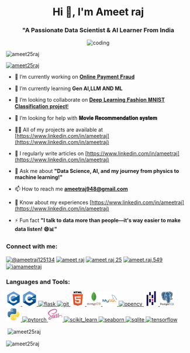 <h1 align="center">Hi 👋, I'm Ameet raj</h1>
<h3 align="center">"A Passionate Data Scientist & AI Learner From India</h3>

<div align="center">
  <img src="https://user-images.githubusercontent.com/55389276/140866485-8fb1c876-9a8f-4d6a-98dc-08c4981eaf70.gif" width="300" alt="coding">
</div>


<p align="left"> <img src="https://komarev.com/ghpvc/?username=ameet25raj&label=Profile%20views&color=0e75b6&style=flat" alt="ameet25raj" /> </p>

<p align="left"> <a href="https://github.com/ryo-ma/github-profile-trophy"><img src="https://github-profile-trophy.vercel.app/?username=ameet25raj" alt="ameet25raj" /></a> </p>

- 🔭 I’m currently working on [𝐎𝐧𝐥𝐢𝐧𝐞 𝐏𝐚𝐲𝐦𝐞𝐧𝐭 𝐅𝐫𝐚𝐮𝐝](https://www.linkedin.com/posts/ameetraj_securepay-ml-project-for-online-payment-activity-7170531718100111360-1RfK?utm_source=share&utm_medium=member_desktop)

- 🌱 I’m currently learning **Gen AI,LLM AND ML**

- 👯 I’m looking to collaborate on [𝐃𝐞𝐞𝐩 𝐋𝐞𝐚𝐫𝐧𝐢𝐧𝐠 𝐅𝐚𝐬𝐡𝐢𝐨𝐧 𝐌𝐍𝐈𝐒𝐓 𝐂𝐥𝐚𝐬𝐬𝐢𝐟𝐢𝐜𝐚𝐭𝐢𝐨𝐧 𝐩𝐫𝐨𝐣𝐞𝐜𝐭!](https://www.linkedin.com/posts/ameetraj_a-deep-learning-journey-with-fashion-mnist-activity-7172827017774555136-aQsb?utm_source=share&utm_medium=member_desktop)

- 🤝 I’m looking for help with **𝐌𝐨𝐯𝐢𝐞 𝐑𝐞𝐜𝐨𝐦𝐦𝐞𝐧𝐝𝐚𝐭𝐢𝐨𝐧 𝐬𝐲𝐬𝐭𝐞𝐦**

- 👨‍💻 All of my projects are available at [https://www.linkedin.com/in/ameetraj](https://www.linkedin.com/in/ameetraj)

- 📝 I regularly write articles on [https://www.linkedin.com/in/ameetraj](https://www.linkedin.com/in/ameetraj)

- 💬 Ask me about **"Data Science, AI, and my journey from physics to machine learning!"**

- 📫 How to reach me **ameetraj948@gmail.com**

- 📄 Know about my experiences [https://www.linkedin.com/in/ameetraj](https://www.linkedin.com/in/ameetraj)

- ⚡ Fun fact **"I talk to data more than people—it's way easier to make data listen! 😄📊"**

<h3 align="left">Connect with me:</h3>
<p align="left">
<a href="https://twitter.com/@ameetraj125134" target="blank"><img align="center" src="https://raw.githubusercontent.com/rahuldkjain/github-profile-readme-generator/master/src/images/icons/Social/twitter.svg" alt="@ameetraj125134" height="30" width="40" /></a>
<a href="https://linkedin.com/in/ameet raj" target="blank"><img align="center" src="https://raw.githubusercontent.com/rahuldkjain/github-profile-readme-generator/master/src/images/icons/Social/linked-in-alt.svg" alt="ameet raj" height="30" width="40" /></a>
<a href="https://kaggle.com/ameet raj 25" target="blank"><img align="center" src="https://raw.githubusercontent.com/rahuldkjain/github-profile-readme-generator/master/src/images/icons/Social/kaggle.svg" alt="ameet raj 25" height="30" width="40" /></a>
<a href="https://fb.com/ameet.raj.549" target="blank"><img align="center" src="https://raw.githubusercontent.com/rahuldkjain/github-profile-readme-generator/master/src/images/icons/Social/facebook.svg" alt="ameet.raj.549" height="30" width="40" /></a>
<a href="https://instagram.com/iamameetraj" target="blank"><img align="center" src="https://raw.githubusercontent.com/rahuldkjain/github-profile-readme-generator/master/src/images/icons/Social/instagram.svg" alt="iamameetraj" height="30" width="40" /></a>
</p>

<h3 align="left">Languages and Tools:</h3>
<p align="left"> 
    <a href="https://www.cprogramming.com/" target="_blank" rel="noreferrer"> 
        <img src="https://raw.githubusercontent.com/devicons/devicon/master/icons/c/c-original.svg" alt="c" width="40" height="40"/> 
    </a> 
    <a href="https://www.w3schools.com/cpp/" target="_blank" rel="noreferrer"> 
        <img src="https://raw.githubusercontent.com/devicons/devicon/master/icons/cplusplus/cplusplus-original.svg" alt="cplusplus" width="40" height="40"/> 
    </a> 
    <a href="https://flask.palletsprojects.com/" target="_blank" rel="noreferrer"> 
        <img src="https://www.vectorlogo.zone/logos/pocoo_flask/pocoo_flask-icon.svg" alt="flask" width="40" height="40"/> 
    </a> 
    <a href="https://git-scm.com/" target="_blank" rel="noreferrer"> 
        <img src="https://www.vectorlogo.zone/logos/git-scm/git-scm-icon.svg" alt="git" width="40" height="40"/> 
    </a> 
    <a href="https://www.w3.org/html/" target="_blank" rel="noreferrer"> 
        <img src="https://raw.githubusercontent.com/devicons/devicon/master/icons/html5/html5-original-wordmark.svg" alt="html5" width="40" height="40"/> 
    </a> 
    <a href="https://www.mongodb.com/" target="_blank" rel="noreferrer"> 
        <img src="https://raw.githubusercontent.com/devicons/devicon/master/icons/mongodb/mongodb-original-wordmark.svg" alt="mongodb" width="40" height="40"/> 
    </a> 
    <a href="https://www.mysql.com/" target="_blank" rel="noreferrer"> 
        <img src="https://raw.githubusercontent.com/devicons/devicon/master/icons/mysql/mysql-original-wordmark.svg" alt="mysql" width="40" height="40"/> 
    </a> 
    <a href="https://opencv.org/" target="_blank" rel="noreferrer"> 
        <img src="https://www.vectorlogo.zone/logos/opencv/opencv-icon.svg" alt="opencv" width="40" height="40"/> 
    </a> 
    <a href="https://pandas.pydata.org/" target="_blank" rel="noreferrer"> 
        <img src="https://raw.githubusercontent.com/devicons/devicon/2ae2a900d2f041da66e950e4d48052658d850630/icons/pandas/pandas-original.svg" alt="pandas" width="40" height="40"/> 
    </a> 
    <a href="https://www.postgresql.org" target="_blank" rel="noreferrer"> 
        <img src="https://raw.githubusercontent.com/devicons/devicon/master/icons/postgresql/postgresql-original-wordmark.svg" alt="postgresql" width="40" height="40"/> 
    </a> 
    <a href="https://www.python.org" target="_blank" rel="noreferrer"> 
        <img src="https://raw.githubusercontent.com/devicons/devicon/master/icons/python/python-original.svg" alt="python" width="40" height="40"/> 
    </a> 
    <a href="https://pytorch.org/" target="_blank" rel="noreferrer"> 
        <img src="https://www.vectorlogo.zone/logos/pytorch/pytorch-icon.svg" alt="pytorch" width="40" height="40"/> 
    </a> 
    <a href="https://sass-lang.com" target="_blank" rel="noreferrer"> 
        <img src="https://raw.githubusercontent.com/devicons/devicon/master/icons/sass/sass-original.svg" alt="sass" width="40" height="40"/> 
    </a> 
    <a href="https://scikit-learn.org/" target="_blank" rel="noreferrer"> 
        <img src="https://upload.wikimedia.org/wikipedia/commons/0/05/Scikit_learn_logo_small.svg" alt="scikit_learn" width="40" height="40"/> 
    </a> 
    <a href="https://seaborn.pydata.org/" target="_blank" rel="noreferrer"> 
        <img src="https://seaborn.pydata.org/_images/logo-mark-lightbg.svg" alt="seaborn" width="40" height="40"/> 
    </a> 
    <a href="https://www.sqlite.org/" target="_blank" rel="noreferrer"> 
        <img src="https://www.vectorlogo.zone/logos/sqlite/sqlite-icon.svg" alt="sqlite" width="40" height="40"/> 
    </a> 
    <a href="https://www.tensorflow.org" target="_blank" rel="noreferrer"> 
        <img src="https://www.vectorlogo.zone/logos/tensorflow/tensorflow-icon.svg" alt="tensorflow" width="40" height="40"/> 
    </a> 
</p>

<p>&nbsp;<img align="center" src="https://github-readme-stats.vercel.app/api?username=ameet25raj&show_icons=true&locale=en" alt="ameet25raj" /></p>

<p><img align="center" src="https://github-readme-streak-stats.herokuapp.com/?user=ameet25raj&" alt="ameet25raj" /></p>
